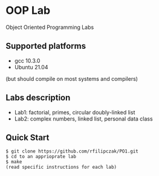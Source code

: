 # OOP Lab

Object Oriented Programming Labs

## Supported platforms

* gcc 10.3.0
* Ubuntu 21.04

(but should compile on most systems and compilers)

## Labs description

* Lab1: factorial, primes, circular doubly-linked list
* Lab2: complex numbers, linked list, personal data class

## Quick Start
```console
$ git clone https://github.com/rfilipczak/PO1.git
$ cd to an apprioprate lab
$ make
(read specific instructions for each lab)
```

